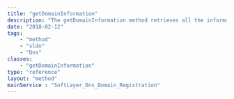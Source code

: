 ```yaml
---
title: "getDomainInformation"
description: "The getDomainInformation method retrieves all the information for a domain. "
date: "2018-02-12"
tags:
    - "method"
    - "sldn"
    - "Dns"
classes:
    - "getDomainInformation"
type: "reference"
layout: "method"
mainService : "SoftLayer_Dns_Domain_Registration"
---
```

